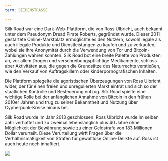 ```yaml
---
term: SEIDENSTRASSE

---
```

Silk Road war eine Dark-Web-Plattform, die von Ross Ulbricht, auch bekannt unter dem Pseudonym Dread Pirate Roberts, gegründet wurde. Dieser 2011 gestartete Online-Marktplatz ermöglichte es den Nutzern, sowohl legale als auch illegale Produkte und Dienstleistungen zu kaufen und zu verkaufen, wobei sie ihre Anonymität durch die Verwendung von Tor und Bitcoin-Zahlungen wahren konnten. Silk Road bot eine breite Palette von Produkten an, vor allem Drogen und verschreibungspflichtige Medikamente, schloss aber Aktivitäten aus, die gegen die Grundsätze des Naturrechts verstießen, wie den Verkauf von Auftragskillern oder kinderpornografischen Inhalten.

Die Plattform spiegelte die agoristischen Überzeugungen von Ross Ulbricht wider, der für einen freien und unregulierten Markt eintrat und sich so der staatlichen Kontrolle und Besteuerung entzog. Silk Road spielte eine wichtige Rolle bei der anfänglichen Annahme von Bitcoin in den frühen 2010er Jahren und trug zu seiner Bekanntheit und Nutzung über Cypherpunk-Kreise hinaus bei.

Silk Road wurde im Jahr 2013 geschlossen. Ross Ulbricht wurde im selben Jahr verhaftet und zu zweimal lebenslänglich plus 40 Jahre ohne Möglichkeit der Bewährung sowie zu einer Geldstrafe von 183 Millionen Dollar verurteilt. Diese Verurteilung wirft Fragen über die Verhältnismäßigkeit von Strafen für gewaltlose Online-Delikte auf. Ross ist auch heute noch inhaftiert.

![](../../dictionnaire/assets/24.webp)